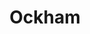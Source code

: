---
codehost: https://github.com/ockam-network/ockam
linkedin: https://linkedin.com/company/ockam.io
logohandle: ockamio
sort: ockam
title: Ockham
twitter: https://x.com/Ockam_io
website: https://www.ockam.io/
---